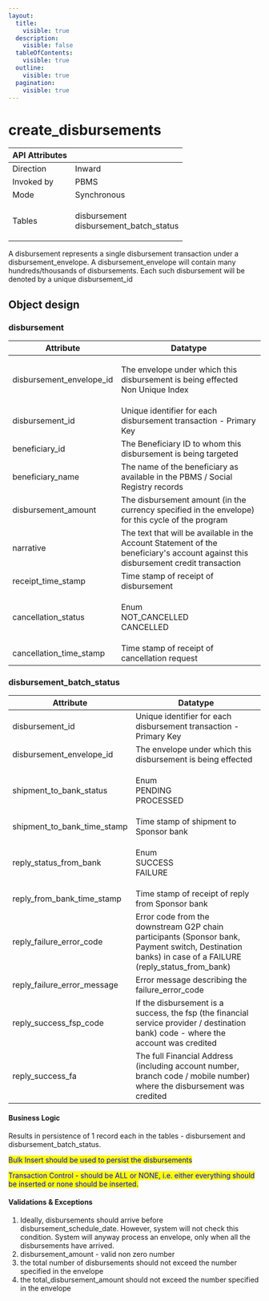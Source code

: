 ```yaml
---
layout:
  title:
    visible: true
  description:
    visible: false
  tableOfContents:
    visible: true
  outline:
    visible: true
  pagination:
    visible: true
---
```


# create\_disbursements

| API Attributes |                                                  |
| -------------- | ------------------------------------------------ |
| Direction      | Inward                                           |
| Invoked by     | PBMS                                             |
| Mode           | Synchronous                                      |
| Tables         | <p>disbursement<br>disbursement_batch_status</p> |

A disbursement represents a single disbursement transaction under a disbursement\_envelope. A disbursement\_envelope will contain many hundreds/thousands of disbursements. Each such disbursement will be denoted by a unique disbursement\_id

## Object design

### disbursement

| Attribute                  | Datatype                                                                                                                           |
| -------------------------- | ---------------------------------------------------------------------------------------------------------------------------------- |
| disbursement\_envelope\_id | <p>The envelope under which this disbursement is being effected<br>Non Unique Index</p>                                            |
| disbursement\_id           | Unique identifier for each disbursement transaction - Primary Key                                                                  |
| beneficiary\_id            | The Beneficiary ID to whom this disbursement is being targeted                                                                     |
| beneficiary\_name          | The name of the beneficiary as available in the PBMS / Social Registry records                                                     |
| disbursement\_amount       | The disbursement amount (in the currency specified in the envelope) for this cycle of the program                                  |
| narrative                  | The text that will be available in the Account Statement of the beneficiary's account against this disbursement credit transaction |
| receipt\_time\_stamp       | Time stamp of receipt of disbursement                                                                                              |
| cancellation\_status       | <p>Enum<br>NOT_CANCELLED<br>CANCELLED</p>                                                                                          |
| cancellation\_time\_stamp  | Time stamp of receipt of cancellation request                                                                                      |

### disbursement\_batch\_status

| Attribute                       | Datatype                                                                                                                                                 |
| ------------------------------- | -------------------------------------------------------------------------------------------------------------------------------------------------------- |
| disbursement\_id                | Unique identifier for each disbursement transaction - Primary Key                                                                                        |
| disbursement\_envelope\_id      | The envelope under which this disbursement is being effected                                                                                             |
| shipment\_to\_bank\_status      | <p>Enum<br>PENDING<br>PROCESSED</p>                                                                                                                      |
| shipment\_to\_bank\_time\_stamp | Time stamp of shipment to Sponsor bank                                                                                                                   |
| reply\_status\_from\_bank       | <p>Enum<br>SUCCESS<br>FAILURE</p>                                                                                                                        |
| reply\_from\_bank\_time\_stamp  | Time stamp of receipt of reply from Sponsor bank                                                                                                         |
| reply\_failure\_error\_code     | Error code from the downstream G2P chain participants (Sponsor bank, Payment switch, Destination banks) in case of a FAILURE (reply\_status\_from\_bank) |
| reply\_failure\_error\_message  | Error message describing the failure\_error\_code                                                                                                        |
| reply\_success\_fsp\_code       | If the disbursement is a success, the fsp (the financial service provider / destination bank) code - where the account was credited                      |
| reply\_success\_fa              | The full Financial Address (including account number, branch code / mobile number) where the disbursement was credited                                   |

#### Business Logic

Results in persistence of 1 record each in the tables - disbursement and disbursement\_batch\_status.

<mark style="color:blue;">Bulk Insert should be used to persist the disbursements</mark>

<mark style="color:blue;">Transaction Control - should be ALL or NONE, i.e. either everything should be inserted or none should be inserted.</mark>

#### Validations & Exceptions

1. Ideally, disbursements should arrive before disbursement\_schedule\_date. However, system will not check this condition. System will anyway process an envelope, only when all the disbursements have arrived.
2. disbursement\_amount - valid non zero number
3. the total number of disbursements should not exceed the number specified in the envelope
4. the total\_disbursement\_amount should not exceed the number specified in the envelope

